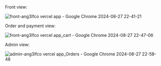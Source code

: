Front view:

![front-ang3lfco vercel app - Google Chrome 2024-08-27 22-41-21](https://github.com/user-attachments/assets/7aeed49d-d3bc-4e58-a7bb-d6be473238a7)

Order and payment view:

![front-ang3lfco vercel app_cart - Google Chrome 2024-08-27 22-47-06](https://github.com/user-attachments/assets/9b26ca0f-d272-45ff-b61e-f555167a7679)

Admin view:

![admin-ang3lfco vercel app_Orders - Google Chrome 2024-08-27 22-58-48](https://github.com/user-attachments/assets/b2b39416-de63-4a08-8413-ca46d862e614)
